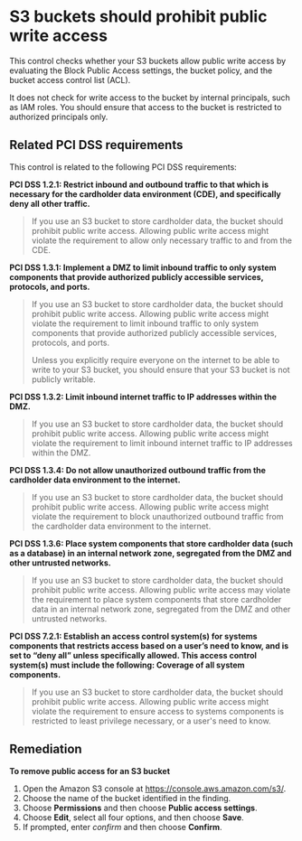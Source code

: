 # S3 buckets should prohibit public write access

This control checks whether your S3 buckets allow public write access by evaluating the Block Public Access settings, the bucket policy, and the bucket access control list (ACL).

It does not check for write access to the bucket by internal principals, such as IAM roles. You should ensure that access to the bucket is restricted to authorized principals only.

## Related PCI DSS requirements

This control is related to the following PCI DSS requirements:

**PCI DSS 1.2.1: Restrict inbound and outbound traffic to that which is necessary for the cardholder data environment (CDE), and specifically deny all other traffic.**

> If you use an S3 bucket to store cardholder data, the bucket should prohibit public write access. Allowing public write access might violate the requirement to allow only necessary traffic to and from the CDE.

**PCI DSS 1.3.1: Implement a DMZ to limit inbound traffic to only system components that provide authorized publicly accessible services, protocols, and ports.**

> If you use an S3 bucket to store cardholder data, the bucket should prohibit public write access. Allowing public write access might violate the requirement to limit inbound traffic to only system components that provide authorized publicly accessible services, protocols, and ports.
>
> Unless you explicitly require everyone on the internet to be able to write to your S3 bucket, you should ensure that your S3 bucket is not publicly writable.

**PCI DSS 1.3.2: Limit inbound internet traffic to IP addresses within the DMZ.**

> If you use an S3 bucket to store cardholder data, the bucket should prohibit public write access. Allowing public write access might violate the requirement to limit inbound internet traffic to IP addresses within the DMZ.

**PCI DSS 1.3.4: Do not allow unauthorized outbound traffic from the cardholder data environment to the internet.**

> If you use an S3 bucket to store cardholder data, the bucket should prohibit public write access. Allowing public write access might violate the requirement to block unauthorized outbound traffic from the cardholder data environment to the internet.

**PCI DSS 1.3.6: Place system components that store cardholder data (such as a database) in an internal network zone, segregated from the DMZ and other untrusted networks.**

> If you use an S3 bucket to store cardholder data, the bucket should prohibit public write access. Allowing public write access may violate the requirement to place system components that store cardholder data in an internal network zone, segregated from the DMZ and other untrusted networks.

**PCI DSS 7.2.1: Establish an access control system(s) for systems components that restricts access based on a user’s need to know, and is set to “deny all” unless specifically allowed. This access control system(s) must include the following: Coverage of all system components.**

> If you use an S3 bucket to store cardholder data, the bucket should prohibit public write access. Allowing public write access might violate the requirement to ensure access to systems components is restricted to least privilege necessary, or a user's need to know.

## Remediation

**To remove public access for an S3 bucket**

1. Open the Amazon S3 console at https://console.aws.amazon.com/s3/.
2. Choose the name of the bucket identified in the finding.
3. Choose **Permissions** and then choose **Public access settings**.
4. Choose **Edit**, select all four options, and then choose **Save**.
5. If prompted, enter _confirm_ and then choose **Confirm**.
